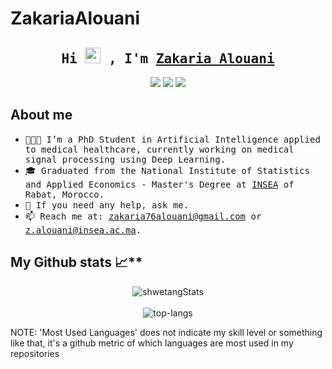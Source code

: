 # ZakariaAlouani
<h2 align="center"><samp>Hi <img src="https://media.giphy.com/media/hvRJCLFzcasrR4ia7z/giphy.gif" width="25px"> , I'm <a href="https://github.com/zakaria76al">Zakaria Alouani</a></samp></h2>
<p align="center">
  <a href="https://www.linkedin.com/in/zakaria-alouani/" target="_blank"><img src="https://img.shields.io/badge/linkedin-0077B5.svg?style=for-the-badge&logo=linkedin&logoColor=white"/></a>
  <a href="mailto:zakaria76alouani@gmail.com" target="_blank"><img src="https://img.shields.io/badge/e‑mail-D14836.svg?style=for-the-badge&logo=GMail&logoColor=white"/></a>
  <a href="https://www.instagram.com/zakaria_alouani/" target="_blank"><img src="https://img.shields.io/badge/instagram-E4405F.svg?style=for-the-badge&logo=instagram&logoColor=white"/></a>
</p>

## About me
- <samp>👨🏽‍💻  I’m a PhD Student in Artificial Intelligence applied to medical healthcare, currently working on medical signal processing using Deep Learning.
- <samp>🎓  Graduated from the National Institute of Statistics and Applied Economics - Master's Degree at <a href="http://www.insea.ac.ma/">INSEA</a> of Rabat, Morocco. 
- <samp>💬  If you need any help, ask me.
- <samp>📫  Reach me at: zakaria76alouani@gmail.com or z.alouani@insea.ac.ma.

## My Github stats 📈**<br />
<p align="center">
  <img src="https://github-readme-stats.vercel.app/api?username=zakaria76al&theme=light&show_icons=true" alt="shwetangStats" />  
  <br />
  <br />
  <img src="https://github-readme-stats.vercel.app/api/top-langs/?username=zakaria76al&layout=compact&theme=light" alt="top-langs" />
</p>
NOTE: 'Most Used Languages' does not indicate my skill level or something like that, it's a github metric of which languages are most used in my repositories
